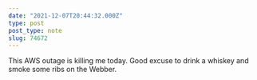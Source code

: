 ```yaml
---
date: "2021-12-07T20:44:32.000Z"
type: post 
post_type: note
slug: 74672
---
```

This AWS outage is killing me today.  Good excuse to drink a whiskey and smoke some ribs on the Webber. 
